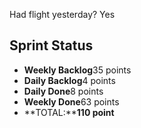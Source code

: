 Had flight yesterday? Yes

## Sprint Status
-   **Weekly Backlog**35 points
-   **Daily Backlog**4 points
-   **Daily Done**8 points
-   **Weekly Done**63 points
-   **TOTAL:****110 point**